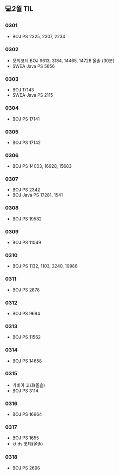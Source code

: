 ## 💻2월 TIL

### 0301
* BOJ PS 2325, 2307, 2234

### 0302
* 모의코테 BOJ 9613, 3184, 14465, 14728 올솔 (30분)
* SWEA Java PS 5656

### 0303
* BOJ 17143
* SWEA Java PS 2115

### 0304
* BOJ PS 17141

### 0305
* BOJ PS 17142

### 0306
* BOJ PS 14003, 16928, 15683

### 0307
* BOJ PS 2342
* BOJ Java PS 17281, 1541

### 0308
* BOJ PS 19582

### 0309
* BOJ PS 11049

### 0310
* BOJ PS 1132, 1103, 2240, 10986

### 0311
* BOJ PS 2878

### 0312
* BOJ PS 9694

### 0313
* BOJ PS 11562

### 0314
* BOJ PS 14658

### 0315
* 가비아 코테(올솔)
* BOJ PS 3114

### 0316
* BOJ PS 16964

### 0317
* BOJ PS 1655
* kt ds 코테(올솔)

### 0318
* BOJ PS 2696